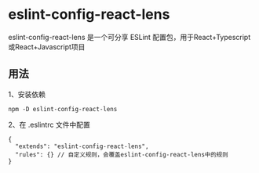 # eslint-config-react-lens
eslint-config-react-lens 是一个可分享 ESLint 配置包，用于React+Typescript或React+Javascript项目

## 用法
1、安装依赖
```
npm -D eslint-config-react-lens
```
2、在 .eslintrc 文件中配置
```
{
  "extends": "eslint-config-react-lens",
  "rules": {} // 自定义规则，会覆盖eslint-config-react-lens中的规则
}
```



